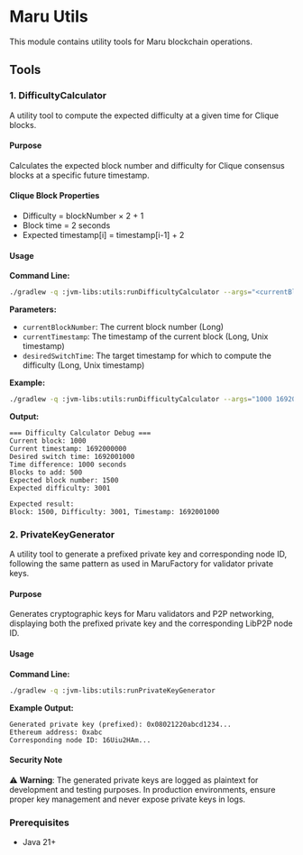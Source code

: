# Maru Utils

This module contains utility tools for Maru blockchain operations.

## Tools

### 1. DifficultyCalculator

A utility tool to compute the expected difficulty at a given time for Clique blocks.

#### Purpose
Calculates the expected block number and difficulty for Clique consensus blocks at a specific future timestamp.

#### Clique Block Properties
- Difficulty = blockNumber × 2 + 1
- Block time = 2 seconds
- Expected timestamp[i] = timestamp[i-1] + 2

#### Usage

**Command Line:**
```bash
./gradlew -q :jvm-libs:utils:runDifficultyCalculator --args="<currentBlockNumber> <currentTimestamp> <desiredSwitchTime>"
```

**Parameters:**
- `currentBlockNumber`: The current block number (Long)
- `currentTimestamp`: The timestamp of the current block (Long, Unix timestamp)
- `desiredSwitchTime`: The target timestamp for which to compute the difficulty (Long, Unix timestamp)

**Example:**
```bash
./gradlew -q :jvm-libs:utils:runDifficultyCalculator --args="1000 1692000000 1692001000"
```

**Output:**
```
=== Difficulty Calculator Debug ===
Current block: 1000
Current timestamp: 1692000000
Desired switch time: 1692001000
Time difference: 1000 seconds
Blocks to add: 500
Expected block number: 1500
Expected difficulty: 3001

Expected result:
Block: 1500, Difficulty: 3001, Timestamp: 1692001000
```

### 2. PrivateKeyGenerator

A utility tool to generate a prefixed private key and corresponding node ID, following the same pattern as used in MaruFactory for validator private keys.

#### Purpose
Generates cryptographic keys for Maru validators and P2P networking, displaying both the prefixed private key and the corresponding LibP2P node ID.

#### Usage

**Command Line:**
```bash
./gradlew -q :jvm-libs:utils:runPrivateKeyGenerator
```

**Example Output:**
```
Generated private key (prefixed): 0x08021220abcd1234...
Ethereum address: 0xabc
Corresponding node ID: 16Uiu2HAm...
```

#### Security Note
⚠️ **Warning**: The generated private keys are logged as plaintext for development and testing purposes. In production environments, ensure proper key management and never expose private keys in logs.

### Prerequisites
- Java 21+
